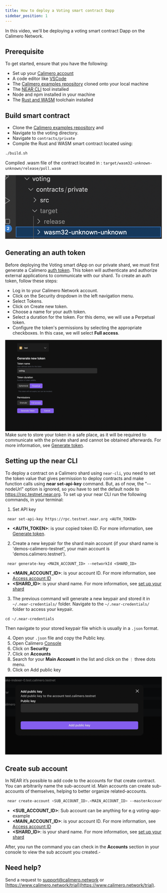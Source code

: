 ```yaml
---
title: How to deploy a Voting smart contract Dapp
sidebar_position: 1
---
```


In this video, we'll be deploying a voting smart contract Dapp on the Calimero Network.

## Prerequisite

To get started, ensure that you have the following:

- Set up your [Calimero account](/docs/getting_started/signup.md)
- A code editor like [VSCode](https://code.visualstudio.com/download)
- The [Calimero examples repository](https://github.com/calimero-is-near/calimero-examples) cloned onto your local machine
- The [NEAR CLI](https://docs.near.org/tools/near-cli#setup) tool installed
- Node and npm installed in your machine
- The [Rust and WASM](https://docs.near.org/develop/contracts/introduction#rust-and-wasm) toolchain installed

## Build smart contract

- Clone the [Calimero examples repository](https://github.com/calimero-is-near/calimero-examples) and
- Navigate to the voting directory.
- Navigate to `contracts/private`
- Compile the Rust and WASM smart contract located using:

```bash
./build.sh
```

Compiled .wasm file of the contract located in :
`target/wasm32-unknown-unknown/release/poll.wasm`

![](../../static/img/voting_wasm.png)

## Generating an auth token

Before deploying the Voting smart dApp on our private shard, we must first generate a Calimero [auth token](/docs/getting_started/generate_token.md). This token will authenticate and authorize external applications to communicate with our shard.
To create an auth token, follow these steps:

- Log in to your Calimero Network account.
- Click on the Security dropdown in the left navigation menu.
- Select Tokens.
- Click on Create new token.
- Choose a name for your auth token.
- Select a duration for the token. For this demo, we will use a Perpetual token.
- Configure the token's permissions by selecting the appropriate checkboxes. In this case, we will select **Full access**.

![](../../static/img/voting_token.png)
Make sure to store your token in a safe place, as it will be required to communicate with the private shard and cannot be obtained afterwards. For more information, see [Generate token](/docs/getting_started/generate_token.md).

## Setting up the near CLI

To deploy a contract on a Calimero shard using `near-cli`, you need to set the token value that gives permission to deploy contracts and make function calls using **near set-api-key** command. But, as of now, the "--nodeUrl" option is ignored, so you have to set the default node to <https://rpc.testnet.near.org>. To set up your near CLI run the following commands, in your terminal:

1. Set API key

```
 near set-api-key https://rpc.testnet.near.org <AUTH_TOKEN>   
```
- **<AUTH_TOKEN>**: is your copied token ID. For more information, see [Generate token](/docs/getting_started/generate_token.md).

2. Create a new keypair for the shard main account (if your shard name is 'demos-calimero-testnet', your main account is 'demos.calimero.testnet').

```
 near generate-key <MAIN_ACCOUNT_ID> --networkId <SHARD_ID>   
```

- **<MAIN_ACCOUNT_ID>**: is your account ID.  For more information, see [Access account ID](/docs/getting_started/access_account.md)
- **<SHARD_ID>**: is your shard name. For more information, see [set up your shard](/docs/getting_started/running_a_shard.md)

3. The previous command will generate a new keypair and stored it in  `~/.near-credentials/` folder. Navigate to the `~/.near-credentials/` folder to access your keypair.

```
cd ~/.near-credentials
```

Then navigate to your stored keypair file which is usually in a `.json` format.

4. Open your `.json` file and copy the Public key.
5. Open Calimero [Console](https://app.calimero.network/dashboard)
6. Click on **Security**
7. Click on **Accounts**
8. Search for your **Main Account**  in the list and click on the  `⋮` three dots menu.
9. Click on Add public key

![](../../static/img/public_key.png)

## Create sub account

 In NEAR it’s possible to add code to the accounts for that create contract. You can arbitrarily name the sub-account id. Main accounts can create sub-accounts of themselves, helping to better organize related-accounts.

 ```bash
  near create-account <SUB_ACCOUNT_ID>.<MAIN_ACCOUNT_ID> --masterAccount <MAIN_ACCOUNT_ID> --networkId <SHARD_ID> --nodeUrl https://api.calimero.network/api/v1/shards/<SHARD_ID>/neard-rpc/  
 ```

- **<SUB_ACCOUNT_ID>**: Sub account can be anything for e.g voting-app-example
- **<MAIN_ACCOUNT_ID>**: is your account ID.  For more information, see [Access account ID](/docs/getting_started/access_account.md)
- **<SHARD_ID>**: is your shard name. For more information, see [set up your shard](/docs/getting_started/running_a_shard.md)

After, you run the command you can check in the **Accounts** section in your console to view the sub account you created.-



## Need help?

Send a request to [support@calimero.network](mailto:support@calimero.network) or [https://www.calimero.network/trial](https://www.calimero.network/trial).
